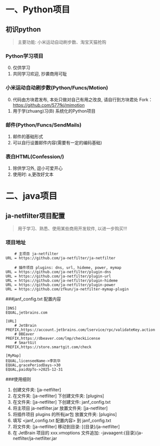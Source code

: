 # 一、Python项目
## 初识python
> 主要功能: 小米运动自动刷步数、淘宝天猫抢购

### Python学习项目
0. 仅供学习
1. 共同学习欢迎, 抄袭商用可耻

### 小米运动自动刷步数(Python/Funcs/Motion)
0. 代码由方块君发布, 本处只做对自己有用之改良, 请自行到方块君处 Fork：https://github.com/577fkj/mimotion
1. 用于学(zhuang)习(B) 系统化的Python项目

### 邮件(Python/Funcs/SendMails)
1. 邮件的基础形式
2. 可以自行设置邮件内容(需要有一定的编码基础)

### 表白HTML(Confession/)
1. 除供学习外, 逗小可爱开心
2. 使用时: a,更改好文本

# 二、java项目
## ja-netfilter项目配置
> 用于学习、熟悉、使用某些商用开发软件, 以进一步购买!!!

### 项目地址
```CONF
    # 主项目 ja-netfilter
URL = https://github.com/ja-netfilter/ja-netfilter

    # 插件项目 plugins: dns, url, hideme, power, mymap
URL = https://github.com/ja-netfilter/plugin-dns
URL = https://github.com/ja-netfilter/plugin-url
URL = https://github.com/ja-netfilter/plugin-hideme
URL = https://github.com/ja-netfilter/plugin-power
URL = https://github.com/zfkun/ja-netfilter-mymap-plugin
```

###janf_config.txt 配置内容
```CONF
[DNS]
EQUAL,jetbrains.com

[URL]
    # JetBrain
PREFIX,https://account.jetbrains.com/lservice/rpc/validateKey.action
    # DBEaver
PREFIX,https://dbeaver.com/lmp/checkLicense
    # SmartGit
PREFIX,https://store.smartgit.com/check

[MyMap]
EQUAL,licenseeName->李凯华
EQUAL,gracePeriodDays->30
EQUAL,paidUpTo->2025-12-31
```

###使用细则
1. 创建文件夹: [ja-netfilter]
2. 在文件夹: [ja-netfilter] 下创建文件夹: [plugins]
3. 在文件夹: [ja-netfilter] 下创建文件: janf_config.txt
4. 将主项目 ja-netfilter.jar 放置文件夹: [ja-netfilter]
5. 将插件项目 plugins 的所有jar包 放置文件夹: [plugins]
6. 填写 <janf_config.txt 配置内容> 到 janf_config.txt
7. 将文件夹: [ja-netfilter] 移动到目录: [{目录}/ja-netfilter]
8. 在 JetBrain 项目的 xxx.vmoptions 文件追加: -javaagent:{目录}/ja-netfilter/ja-netfilter.jar